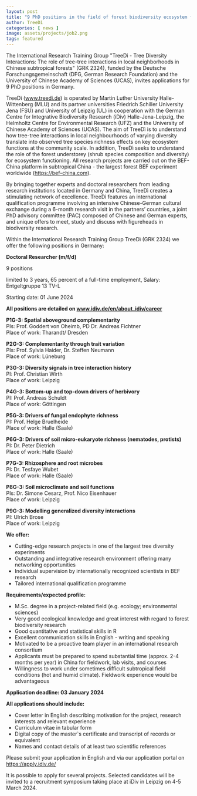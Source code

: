 ```yaml
---
layout: post
title: "9 PhD positions in the field of forest biodiversity ecosystem functioning research (TreeDì / BEF-China)"
author: TreeDì
categories: [ news ]
image: assets/projects/job2.png
tags: featured
---
```


The International Research Training Group "TreeDì - Tree Diversity Interactions: The role of tree-tree interactions in local neighborhoods in Chinese subtropical forests" (GRK 2324), funded by the Deutsche Forschungsgemeinschaft (DFG, German Research Foundation) and the University of Chinese Academy of Sciences (UCAS), invites applications for 9 PhD positions in Germany.

TreeDì (www.treedi.de) is operated by Martin Luther University Halle-Wittenberg (MLU) and its partner universities Friedrich Schiller University Jena (FSU) and University of Leipzig (UL) in cooperation with the German Centre for Integrative Biodiversity Research (iDiv) Halle-Jena-Leipzig, the Helmholtz Centre for Environmental Research (UFZ) and the University of Chinese Academy of Sciences (UCAS). The aim of TreeDì is to understand how tree-tree interactions in local neighbourhoods of varying diversity translate into observed tree species richness effects on key ecosystem functions at the community scale. In addition, TreeDì seeks to understand the role of the forest understorey (shrub species composition and diversity) for ecosystem functioning. All research projects are carried out on the BEF-China platform in subtropical China - the largest forest BEF experiment worldwide (https://bef-china.com).

By bringing together experts and doctoral researchers from leading research institutions located in Germany and China, TreeDì creates a stimulating network of excellence. TreeDì features an international qualification programme involving an intensive Chinese-German cultural exchange during a 6-month research visit in the partners’ countries, a joint PhD advisory committee (PAC) composed of Chinese and German experts, and unique offers to meet, study and discuss with figureheads in biodiversity research.

Within the International Research Training Group TreeDì (GRK 2324) we offer the following positions in Germany:

<strong><strong>Doctoral Researcher (m/f/d)</strong></strong>

9 positions

limited to 3 years, 65 percent of a full-time employment, Salary: Entgeltgruppe 13 TV-L

Starting date: 01 June 2024

<strong><strong>All positions are detailed on www.idiv.de/en/about_idiv/career</strong></strong><br>

<strong><strong>P1G-3: Spatial aboveground complementarity</strong></strong><br>
PIs: Prof. Goddert von Oheimb, PD Dr. Andreas Fichtner<br>
Place of work: Tharandt/ Dresden

<strong><strong>P2G-3: Complementarity through trait variation</strong></strong><br>
PIs: Prof. Sylvia Haider, Dr. Steffen Neumann<br>
Place of work: Lüneburg

<strong><strong>P3G-3: Diversity signals in tree interaction history</strong></strong><br>
PI: Prof. Christian Wirth<br>
Place of work: Leipzig

<strong><strong>P4G-3: Bottom-up and top-down drivers of herbivory</strong></strong><br>
PI: Prof. Andreas Schuldt<br>
Place of work: Göttingen

<strong><strong>P5G-3: Drivers of fungal endophyte richness</strong></strong><br>
PI: Prof. Helge Bruelheide<br>
Place of work: Halle (Saale)

<strong><strong>P6G-3: Drivers of soil micro-eukaryote richness (nematodes, protists)</strong></strong><br>
PI: Dr. Peter Dietrich<br>
Place of work: Halle (Saale)

<strong><strong>P7G-3: Rhizosphere and root microbes</strong></strong><br>
PI: Dr. Tesfaye Wubet<br>
Place of work: Halle (Saale)

<strong><strong>P8G-3: Soil microclimate and soil functions</strong></strong><br>
PIs: Dr. Simone Cesarz, Prof. Nico Eisenhauer<br>
Place of work: Leipzig

<strong><strong>P9G-3: Modelling generalized diversity interactions</strong></strong><br>
PI: Ulrich Brose<br>
Place of work: Leipzig

<strong><strong>We offer:</strong></strong>

* Cutting-edge research projects in one of the largest tree diversity experiments
* Outstanding and integrative research environment offering many networking opportunities
* Individual supervision by internationally recognized scientists in BEF research
* Tailored international qualification programme

<strong><strong>Requirements/expected profile:</strong></strong>
* M.Sc. degree in a project-related field (e.g. ecology; environmental sciences)
* Very good ecological knowledge and great interest with regard to forest biodiversity research
* Good quantitative and statistical skills in R 
* Excellent communication skills in English - writing and speaking
* Motivated to be a proactive team player in an international research consortium
* Applicants must be prepared to spend substantial time (approx. 2-4 months per year) in China for fieldwork, lab visits, and courses
* Willingness to work under sometimes difficult subtropical field conditions (hot and humid climate). Fieldwork experience would be advantageous

<strong><strong>Application deadline: 03 January 2024</strong></strong>

<strong><strong>All applications should include: </strong></strong>
* Cover letter in English describing motivation for the project, research interests and relevant experience
* Curriculum vitae in tabular form
* Digital copy of the master`s certificate and transcript of records or equivalent
* Names and contact details of at least two scientific references

Please submit your application in English and via our application portal on https://apply.idiv.de/

It is possible to apply for several projects. Selected candidates will be invited to a recruitment symposium taking place at iDiv in Leipzig on 4-5 March 2024. 
